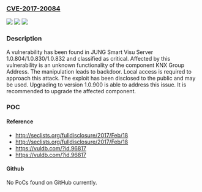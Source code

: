 ### [CVE-2017-20084](https://cve.mitre.org/cgi-bin/cvename.cgi?name=CVE-2017-20084)
![](https://img.shields.io/static/v1?label=Product&message=Smart%20Visu%20Server&color=blue)
![](https://img.shields.io/static/v1?label=Version&message=n%2Fa&color=blue)
![](https://img.shields.io/static/v1?label=Vulnerability&message=CWE-912%20Backdoor&color=brighgreen)

### Description

A vulnerability has been found in JUNG Smart Visu Server 1.0.804/1.0.830/1.0.832 and classified as critical. Affected by this vulnerability is an unknown functionality of the component KNX Group Address. The manipulation leads to backdoor. Local access is required to approach this attack. The exploit has been disclosed to the public and may be used. Upgrading to version 1.0.900 is able to address this issue. It is recommended to upgrade the affected component.

### POC

#### Reference
- http://seclists.org/fulldisclosure/2017/Feb/18
- http://seclists.org/fulldisclosure/2017/Feb/18
- https://vuldb.com/?id.96817
- https://vuldb.com/?id.96817

#### Github
No PoCs found on GitHub currently.

